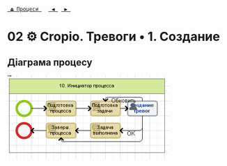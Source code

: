 ﻿[` ⏏ Процеси `](../../README.md)    [` ◀ `](../P01/P01.md)  [` ▶ `](../P03/P03.md)
# 02 ⚙ Cropio. Тревоги • 1. Создание

## Діаграма процесу
![P02_Diagram](./Images/P02_Diagram.png)
